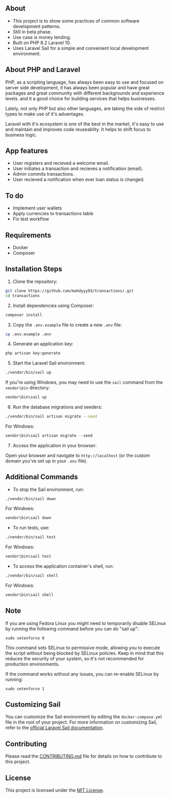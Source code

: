 ## About

- This project is to show some practices of common software development patterns.
- Still in beta phase.
- Use case is money lending. 
- Built on PHP 8.2 Laravel 10.
- Uses Laravel Sail for a simple and convenient local development environment.


## About PHP and Laravel
PHP, as a scripting language, has always been easy to use and focused on server side development, it has always been popular and have great packages and great community with different backgrounds and experience levels. and it a good choice for building services that helps businesses. 

Lately, not only PHP but also other languages, are taking the side of restrict types to make use of it's advantages.

Laravel with it's ecosystem is one of the best in the market, it's easy to use and maintain and improves code reuseablity. It helps to shift focus to business logic.

## App features

- User registers and recieved a welcome email.
- User initiates a transaction and recieves a notification (email).
- Admin commits transactions.
- User recieved a notification when ever loan status is changed.

## To do

- Implement user wallets
- Apply currencies to transactions table
- Fix test workflow 

## Requirements

- Docker
- Composer

## Installation Steps

1. Clone the repository:

```bash
git clone https://github.com/mahdyyy93/transactions/.git
cd transactions
```

2. Install dependencies using Composer:

```bash
composer install
```

3. Copy the `.env.example` file to create a new `.env` file:

```bash
cp .env.example .env
```

4. Generate an application key:

```bash
php artisan key:generate
```

5. Start the Laravel Sail environment:

```bash
./vendor/bin/sail up
```

If you're using Windows, you may need to use the `sail` command from the `vendor\bin` directory:

```powershell
vendor\bin\sail up
```

6. Run the database migrations and seeders:

```bash
./vendor/bin/sail artisan migrate --seed
```

For Windows:

```powershell
vendor\bin\sail artisan migrate --seed
```

7. Access the application in your browser:

Open your browser and navigate to `http://localhost` (or the custom domain you've set up in your `.env` file).

## Additional Commands

- To stop the Sail environment, run:

```bash
./vendor/bin/sail down
```

For Windows:

```powershell
vendor\bin\sail down
```

- To run tests, use:

```bash
./vendor/bin/sail test
```

For Windows:

```powershell
vendor\bin\sail test
```

- To access the application container's shell, run:

```bash
./vendor/bin/sail shell
```

For Windows:

```powershell
vendor\bin\sail shell
```


## Note 
If you are using Fedora Linux you might need to temporarily disable SELinux by running the following command before you can do "sail up":
```
sudo setenforce 0
```
This command sets SELinux to permissive mode, allowing you to execute the script without being blocked by SELinux policies. Keep in mind that this reduces the security of your system, so it's not recommended for production environments.

If the command works without any issues, you can re-enable SELinux by running:
```
sudo setenforce 1
```

## Customizing Sail

You can customize the Sail environment by editing the `docker-compose.yml` file in the root of your project. For more information on customizing Sail, refer to the [official Laravel Sail documentation](https://laravel.com/docs/sail).

## Contributing

Please read the [CONTRIBUTING.md](CONTRIBUTING.md) file for details on how to contribute to this project.

## License

This project is licensed under the [MIT License](LICENSE.md).
```
